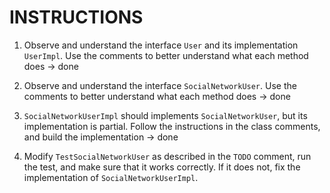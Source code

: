 # INSTRUCTIONS

1. Observe and understand the interface `User` and its implementation `UserImpl`. Use the comments to better understand what each method does -> done

2. Observe and understand the interface `SocialNetworkUser`. Use the comments to better understand what each method does -> done 

3. `SocialNetworkUserImpl` should implements `SocialNetworkUser`, but its implementation is partial.
   Follow the instructions in the class comments, and build the implementation -> done

4. Modify `TestSocialNetworkUser` as described in the `TODO` comment, run the test, and make sure that it works correctly.
If it does not, fix the implementation of `SocialNetworkUserImpl`.
